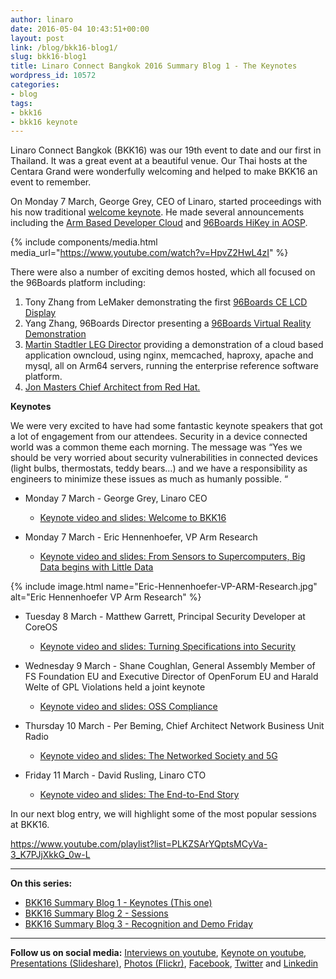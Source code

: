 ```yaml
---
author: linaro
date: 2016-05-04 10:43:51+00:00
layout: post
link: /blog/bkk16-blog1/
slug: bkk16-blog1
title: Linaro Connect Bangkok 2016 Summary Blog 1 - The Keynotes
wordpress_id: 10572
categories:
- blog
tags:
- bkk16
- bkk16 keynote
---
```


Linaro Connect Bangkok (BKK16) was our 19th event to date and our first in Thailand. It was a great event at a beautiful venue. Our Thai hosts at the Centara Grand were wonderfully welcoming and helped to make BKK16 an event to remember.

On Monday 7 March, George Grey, CEO of Linaro, started proceedings with his now traditional [welcome keynote](https://www.youtube.com/watch?v=HpvZ2HwL4zI). He made several announcements including the [Arm Based Developer Cloud](/news/linaro-announces-arm-based-developer-cloud-2/) and [96Boards HiKey in AOSP](/news/linaro-announces-support-for-96boards-hikey-in-aosp/).

{% include components/media.html media_url="https://www.youtube.com/watch?v=HpvZ2HwL4zI" %}

There were also a number of exciting demos hosted, which all focused on the 96Boards platform including:

  1. Tony Zhang from LeMaker demonstrating the first [96Boards CE LCD Display](https://www.youtube.com/watch?v=IwPsZOBSQTc#t=21m17s)
  2. Yang Zhang, 96Boards Director presenting a [96Boards Virtual Reality Demonstration](https://www.youtube.com/watch?v=IwPsZOBSQTc#t=24m23s)
  3. [Martin Stadtler LEG Director](https://www.youtube.com/watch?v=IwPsZOBSQTc#t=34m43s) providing a demonstration of a cloud based application owncloud, using nginx, memcached, haproxy, apache and mysql, all on Arm64 servers, running the enterprise reference software platform.
  4. [ Jon Masters Chief Architect from Red Hat.](https://www.youtube.com/watch?v=IwPsZOBSQTc#t=28m05s)


**Keynotes**

We were very excited to have had some fantastic keynote speakers that got a lot of engagement from our attendees. Security in a device connected world was a common theme each morning. The message was “Yes we should be very worried about security vulnerabilities in connected devices (light bulbs, thermostats, teddy bears…) and we have a responsibility as engineers to minimize these issues as much as humanly possible. “

  * Monday 7 March - George Grey, Linaro CEO
    * [Keynote video and slides: Welcome to BKK16](https://www.youtube.com/watch?v=HpvZ2HwL4zI)

  * Monday 7 March - Eric Hennenhoefer, VP Arm Research
    * [Keynote video and slides: From Sensors to Supercomputers, Big Data begins with Little Data](https://www.youtube.com/watch?v=fU-SWtv2TlE)


{% include image.html name="Eric-Hennenhoefer-VP-ARM-Research.jpg" alt="Eric Hennenhoefer VP Arm Research" %}

  * Tuesday 8 March - Matthew Garrett, Principal Security Developer at CoreOS
    * [Keynote video and slides: Turning Specifications into Security](https://www.youtube.com/watch?v=798NDrLH36U)

  * Wednesday 9 March - Shane Coughlan, General Assembly Member of FS Foundation EU and Executive Director of OpenForum EU and Harald Welte of GPL Violations held a joint keynote
    * [Keynote video and slides: OSS Compliance](https://www.youtube.com/watch?v=b4Bli8h0V-Q)

  * Thursday 10 March - Per Beming, Chief Architect Network Business Unit Radio
    * [Keynote video and slides: The Networked Society and 5G](https://www.youtube.com/watch?v=s09kjutkKmg&feature=youtu.be)

  * Friday 11 March - David Rusling, Linaro CTO
    * [Keynote video and slides: The End-to-End Story](https://www.youtube.com/watch?v=GFvd2nHiFvU)

In our next blog entry, we will highlight some of the most popular sessions at BKK16.

https://www.youtube.com/playlist?list=PLKZSArYQptsMCyVa-3_K7PJjXkkG_0w-L

* * *

**On this series:**

  * [BKK16 Summary Blog 1 - Keynotes (This one)](/blog/bkk16-blog1/)
  * [BKK16 Summary Blog 2 - Sessions](/blog/bkk16-blog2/)
  * [BKK16 Summary Blog 3 - Recognition and Demo Friday](/blog/bkk16-blog3/)


* * *

**Follow us on social media:**
[Interviews on youtube](https://www.youtube.com/user/linaroorg?sub_confirmation=1&utm_source=Linaro.org&utm_medium=blog&utm_campaign=social), [Keynote on youtube](https://www.youtube.com/user/linaroOnAir?sub_confirmation=1&utm_source=Linaro.org&utm_medium=blog&utm_campaign=social), [Presentations (Slideshare)](http://www.slideshare.net/linaroorg?utm_source=Linaro.org&utm_medium=blog&utm_campaign=social),
[Photos (Flickr)](https://www.flickr.com/photos/linaroorg?utm_source=Linaro.org&utm_medium=blog&utm_campaign=social), [Facebook](https://www.facebook.com/LinaroOrg?utm_source=Linaro.org&utm_medium=blog&utm_campaign=social), [Twitter](https://twitter.com/linaroorg?utm_source=Linaro.org&utm_medium=blog&utm_campaign=social) and [Linkedin](https://www.linkedin.com/company/1026961?utm_source=Linaro.org&utm_medium=blog&utm_campaign=social)

